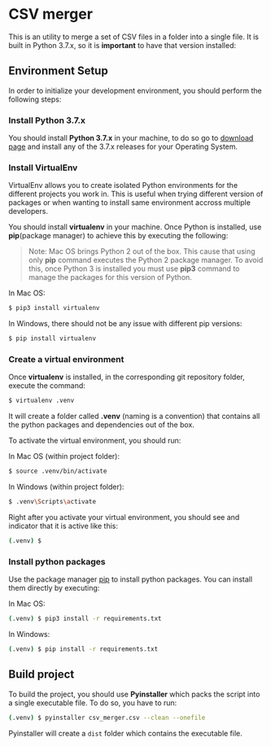 # CSV merger
This is an utility to merge a set of CSV files in a folder into a single file. It is built in Python 3.7.x, so it is **important** to have that version installed:

## Environment Setup

In order to initialize your development environment, you should perform the following steps:

### Install Python 3.7.x

You should install **Python 3.7.x** in your machine, to do so go to [download page](https://www.python.org/downloads/) and install any of the 3.7.x releases for your Operating System.

### Install VirtualEnv

VirtualEnv allows you to create isolated Python environments for the different projects you work in. This is useful when trying different version of packages or when wanting  to install same environment accross multiple developers.

You should install **virtualenv** in your machine. Once Python is installed, use **pip**(package manager) to achieve this by executing the following:

> Note:
> Mac OS brings Python 2 out of the box. This cause that using only **pip** command executes the Python 2 package manager. To avoid this, once Python 3 is installed you must use **pip3** command to manage the packages for this version of Python.

In Mac OS:

```bash
$ pip3 install virtualenv
```

In Windows, there should not be any issue with different pip versions:
```bash
$ pip install virtualenv
```

### Create a virtual environment
Once **virtualenv** is installed, in the corresponding git repository folder, execute the command:

```bash
$ virtualenv .venv
```

It will create a folder called **.venv** (naming is a convention) that contains all the python packages and dependencies out of the box.

To activate the virtual environment, you should run:

In Mac OS (within project folder):
```bash
$ source .venv/bin/activate
```

In Windows (within project folder):
```bash
$ .venv\Scripts\activate
```

Right after you activate your virtual environment, you should see and indicator that it is active like this:

```bash
(.venv) $ 
```

### Install python packages

Use the package manager [pip](https://pip.pypa.io/en/stable/) to install python packages. You can install them directly by executing:

In Mac OS:
```bash
(.venv) $ pip3 install -r requirements.txt
```

In Windows:
```bash
(.venv) $ pip install -r requirements.txt
```

## Build project
To build the project, you should use **Pyinstaller** which packs the script into a single executable file. To do so, you have to run:

```bash
(.venv) $ pyinstaller csv_merger.csv --clean --onefile
```

Pyinstaller will create a `dist` folder which contains the executable file.